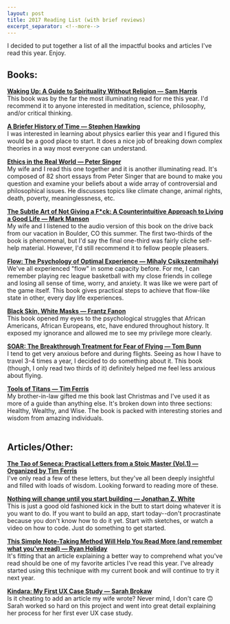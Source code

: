 ```yaml
---
layout: post
title: 2017 Reading List (with brief reviews)
excerpt_separator: <!--more-->
---
```


I decided to put together a list of all the impactful books and articles I've read this year. Enjoy.<!--more-->

## Books:

**[Waking Up: A Guide to Spirituality Without Religion — Sam Harris](https://www.amazon.com/Waking-Up-Spirituality-Without-Religion/dp/1451636024/ref=sr_1_1?ie=UTF8&qid=1513553876&sr=8-1&keywords=waking+up+sam+harris)**<br>This book was by the far the most illuminating read for me this year. I'd recommend it to anyone interested in meditation, science, philosophy, and/or critical thinking.

**[A Briefer History of Time — Stephen Hawking](https://www.amazon.com/Briefer-History-Time-Science-Accessible/dp/0553385461/ref=sr_1_1?s=books&ie=UTF8&qid=1513554044&sr=1-1&keywords=briefer+history+of+time)**<br>I was interested in learning about physics earlier this year and I figured this would be a good place to start. It does a nice job of breaking down complex theories in a way most everyone can understand.

**[Ethics in the Real World — Peter Singer](https://www.amazon.com/Ethics-Real-World-Essays-Things/dp/0691172471)** <br>My wife and I read this one together and it is another illuminating read. It's composed of 82 short essays from Peter Singer that are bound to make you question and examine your beliefs about a wide array of controversial and philosophical issues. He discusses topics like climate change, animal rights, death, poverty, meaninglessness, etc.

**[The Subtle Art of Not Giving a F*ck: A Counterintuitive Approach to Living a Good Life — Mark Manson](https://www.amazon.com/Subtle-Art-Not-Giving-Counterintuitive/dp/0062457713/ref=sr_1_1?s=books&ie=UTF8&qid=1513554077&sr=1-1&keywords=subtle+art+of+not+giving+a)**<br>My wife and I listened to the audio version of this book on the drive back from our vacation in Boulder, CO this summer. The first two-thirds of the book is phenomenal, but I'd say the final one-third was fairly cliche self-help material. However, I'd still recommend it to fellow people pleasers.

**[Flow: The Psychology of Optimal Experience — Mihaly Csikszentmihalyi](https://www.amazon.com/Flow-Psychology-Experience-Perennial-Classics/dp/0061339202)**<br>We've all experienced "flow" in some capacity before. For me, I can remember playing rec league basketball with my close friends in college and losing all sense of time, worry, and anxiety. It was like we were part of the game itself. This book gives practical steps to achieve that flow-like state in other, every day life experiences.

**[Black Skin, White Masks — Frantz Fanon](https://www.amazon.com/Black-White-Masks-Frantz-Fanon/dp/0802143008/ref=sr_1_1?s=books&ie=UTF8&qid=1513554116&sr=1-1&keywords=black+skin+white+masks)**<br>This book opened my eyes to the psychological struggles that African Americans, African Europeans, etc, have endured throughout history. It exposed my ignorance and allowed me to see my privilege more clearly.

**[SOAR: The Breakthrough Treatment for Fear of Flying — Tom Bunn](https://www.amazon.com/Soar-Breakthrough-Treatment-Fear-Flying/dp/0762788003/ref=sr_1_1?ie=UTF8&qid=1503360063&sr=8-1&keywords=soar+fear+of+flying)**<br>I tend to get very anxious before and during flights. Seeing as how I have to travel 3-4 times a year, I decided to do something about it. This book (though, I only read two thirds of it) definitely helped me feel less anxious about flying.

**[Tools of Titans — Tim Ferris](https://toolsoftitans.com/)**<br>My brother-in-law gifted me this book last Christmas and I've used it as more of a guide than anything else. It's broken down into three sections: Healthy, Wealthy, and Wise. The book is packed with interesting stories and wisdom from amazing individuals.
<br><br>

## Articles/Other:

**[The Tao of Seneca: Practical Letters from a Stoic Master \(Vol.1\) — Organized by Tim Ferris](https://fhww.files.wordpress.com/2017/07/taoofseneca_vol1-1.pdf)**<br>I've only read a few of these letters, but they've all been deeply insightful and filled with loads of wisdom. Looking forward to reading more of these.

**[Nothing will change until you start building — Jonathan Z. White](https://medium.freecodecamp.org/nothing-will-change-until-you-start-building-2681e85e7bdc)**<br>This is just a good old fashioned kick in the butt to start doing whatever it is you want to do. If you want to build an app, start today--don't procrastinate because you don't know how to do it yet. Start with sketches, or watch a video on how to code. Just do something to get started.

**[This Simple Note-Taking Method Will Help You Read More (and remember what you’ve read) — Ryan Holiday](https://medium.com/personal-growth/this-simple-note-taking-method-will-help-you-read-more-and-remember-what-youve-read-2cdf8010801)**<br>It's fitting that an article explaining a better way to comprehend what you've read should be one of my favorite articles I've read this year. I've already started using this technique with my current book and will continue to try it next year.

**[Kindara: My First UX Case Study — Sarah Brokaw](https://medium.com/@sparks_of_art/kindara-my-first-ux-case-study-163b12908344)**<br>Is it cheating to add an article my wife wrote? Never mind, I don't care 🙃 Sarah worked so hard on this project and went into great detail explaining her process for her first ever UX case study.

